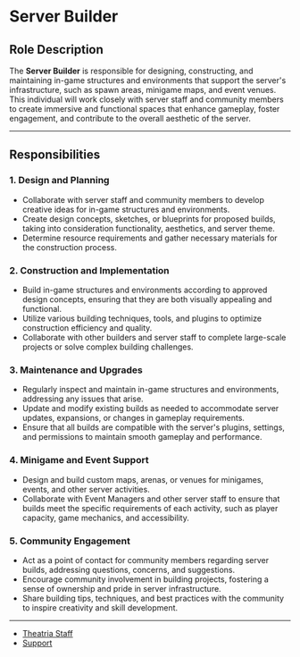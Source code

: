 # Server Builder

## Role Description

The **Server Builder** is responsible for designing, constructing, and maintaining in-game structures and environments that support the server's infrastructure, such as spawn areas, minigame maps, and event venues. This individual will work closely with server staff and community members to create immersive and functional spaces that enhance gameplay, foster engagement, and contribute to the overall aesthetic of the server.

---

## Responsibilities

### 1. Design and Planning

- Collaborate with server staff and community members to develop creative ideas for in-game structures and environments.
- Create design concepts, sketches, or blueprints for proposed builds, taking into consideration functionality, aesthetics, and server theme.
- Determine resource requirements and gather necessary materials for the construction process.

### 2. Construction and Implementation

- Build in-game structures and environments according to approved design concepts, ensuring that they are both visually appealing and functional.
- Utilize various building techniques, tools, and plugins to optimize construction efficiency and quality.
- Collaborate with other builders and server staff to complete large-scale projects or solve complex building challenges.

### 3. Maintenance and Upgrades

- Regularly inspect and maintain in-game structures and environments, addressing any issues that arise.
- Update and modify existing builds as needed to accommodate server updates, expansions, or changes in gameplay requirements.
- Ensure that all builds are compatible with the server's plugins, settings, and permissions to maintain smooth gameplay and performance.

### 4. Minigame and Event Support

- Design and build custom maps, arenas, or venues for minigames, events, and other server activities.
- Collaborate with Event Managers and other server staff to ensure that builds meet the specific requirements of each activity, such as player capacity, game mechanics, and accessibility.

### 5. Community Engagement

- Act as a point of contact for community members regarding server builds, addressing questions, concerns, and suggestions.
- Encourage community involvement in building projects, fostering a sense of ownership and pride in server infrastructure.
- Share building tips, techniques, and best practices with the community to inspire creativity and skill development.

---

- [Theatria Staff](./README.md)
- [Support](../README.md)